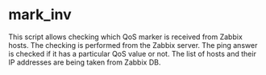 # mark_inv
This script allows checking which QoS marker is received from Zabbix hosts. The checking is performed from the Zabbix server. The ping answer is checked if it has a particular QoS value or not. The list of hosts and their IP addresses are being taken from Zabbix DB.
